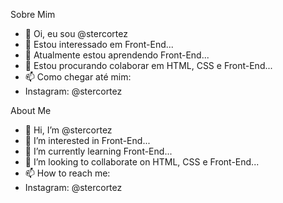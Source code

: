 Sobre Mim
- 👋 Oi, eu sou @stercortez
- 👀 Estou interessado em Front-End...
- 🌱 Atualmente estou aprendendo Front-End...
- 💞️ Estou procurando colaborar em HTML, CSS e Front-End...
- 📫 Como chegar até mim:
-    Instagram: @stercortez

About Me
- 👋 Hi, I’m @stercortez
- 👀 I’m interested in Front-End...
- 🌱 I’m currently learning Front-End...
- 💞️ I’m looking to collaborate on HTML, CSS e Front-End...
- 📫 How to reach me:
-    Instagram: @stercortez

<!---
stercortez/stercortez is a ✨ special ✨ repository because its `README.md` (this file) appears on your GitHub profile.
You can click the Preview link to take a look at your changes.
--->
